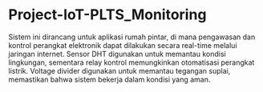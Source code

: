 # Project-IoT-PLTS_Monitoring
Sistem ini dirancang untuk aplikasi rumah pintar, di mana pengawasan dan kontrol perangkat elektronik dapat dilakukan secara real-time melalui jaringan internet. Sensor DHT digunakan untuk memantau kondisi lingkungan, sementara relay kontrol memungkinkan otomatisasi perangkat listrik. Voltage divider digunakan untuk memantau tegangan suplai, memastikan bahwa sistem bekerja dalam kondisi yang aman.  
